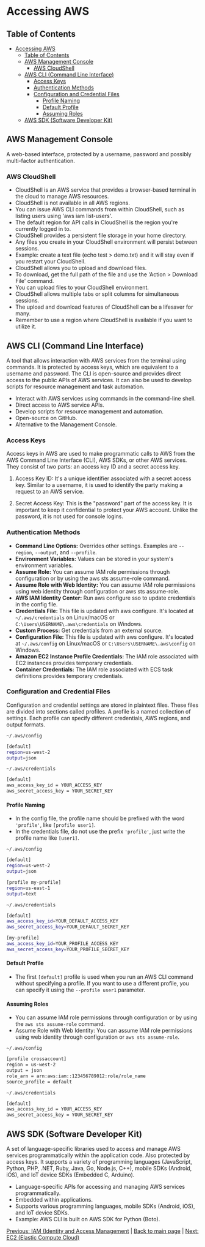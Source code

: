 # Accessing AWS

## Table of Contents

- [Accessing AWS](#accessing-aws)
  - [Table of Contents](#table-of-contents)
  - [AWS Management Console](#aws-management-console)
    - [AWS CloudShell](#aws-cloudshell)
  - [AWS CLI (Command Line Interface)](#aws-cli-command-line-interface)
    - [Access Keys](#access-keys)
    - [Authentication Methods](#authentication-methods)
    - [Configuration and Credential Files](#configuration-and-credential-files)
      - [Profile Naming](#profile-naming)
      - [Default Profile](#default-profile)
      - [Assuming Roles](#assuming-roles)
  - [AWS SDK (Software Developer Kit)](#aws-sdk-software-developer-kit)

## AWS Management Console

A web-based interface, protected by a username, password and possibly multi-factor authentication.

### AWS CloudShell

- CloudShell is an AWS service that provides a browser-based terminal in the cloud to manage AWS resources.
- CloudShell is not available in all AWS regions.
- You can issue AWS CLI commands from within CloudShell, such as listing users using 'aws iam list-users'.
- The default region for API calls in CloudShell is the region you're currently logged in to.
- CloudShell provides a persistent file storage in your home directory.
- Any files you create in your CloudShell environment will persist between sessions.
- Example: create a text file (echo test > demo.txt) and it will stay even if you restart your CloudShell.
- CloudShell allows you to upload and download files.
- To download, get the full path of the file and use the 'Action > Download File' command.
- You can upload files to your CloudShell environment.
- CloudShell allows multiple tabs or split columns for simultaneous sessions.
- The upload and download features of CloudShell can be a lifesaver for many.
- Remember to use a region where CloudShell is available if you want to utilize it.

## AWS CLI (Command Line Interface)

A tool that allows interaction with AWS services from the terminal using commands. It is protected by access keys, which are equivalent to a username and password. The CLI is open-source and provides direct access to the public APIs of AWS services. It can also be used to develop scripts for resource management and task automation.

- Interact with AWS services using commands in the command-line shell.
- Direct access to AWS service APIs.
- Develop scripts for resource management and automation.
- Open-source on GitHub.
- Alternative to the Management Console.

### Access Keys

Access keys in AWS are used to make programmatic calls to AWS from the AWS Command Line Interface (CLI), AWS SDKs, or other AWS services. They consist of two parts: an access key ID and a secret access key.

1. Access Key ID: It's a unique identifier associated with a secret access key. Similar to a username, it is used to identify the party making a request to an AWS service.

2. Secret Access Key: This is the "password" part of the access key. It is important to keep it confidential to protect your AWS account. Unlike the password, it is not used for console logins.

### Authentication Methods

- **Command Line Options:** Overrides other settings. Examples are `--region`, `--output`, and `--profile`.
- **Environment Variables:** Values can be stored in your system's environment variables.
- **Assume Role:** You can assume IAM role permissions through configuration or by using the aws sts assume-role command.
- **Assume Role with Web Identity:** You can assume IAM role permissions using web identity through configuration or aws sts assume-role.
- **AWS IAM Identity Center:** Run aws configure sso to update credentials in the config file.
- **Credentials File:** This file is updated with aws configure. It's located at `~/.aws/credentials` on Linux/macOS or `C:\Users\USERNAME\.aws\credentials` on Windows.
- **Custom Process:** Get credentials from an external source.
- **Configuration File:** This file is updated with aws configure. It's located at `~/.aws/config` on Linux/macOS or `C:\Users\USERNAME\.aws\config` on Windows.
- **Amazon EC2 Instance Profile Credentials:** The IAM role associated with EC2 instances provides temporary credentials.
- **Container Credentials:** The IAM role associated with ECS task definitions provides temporary credentials.

### Configuration and Credential Files

Configuration and credential settings are stored in plaintext files. These files are divided into sections called profiles. A profile is a named collection of settings. Each profile can specify different credentials, AWS regions, and output formats.

`~/.aws/config`

```bash
[default]
region=us-west-2
output=json
```

`~/.aws/credentials`

```bash
[default]
aws_access_key_id = YOUR_ACCESS_KEY
aws_secret_access_key = YOUR_SECRET_KEY
```

#### Profile Naming

- In the config file, the profile name should be prefixed with the word `'profile'`, like `[profile user1]`.
- In the credentials file, do not use the prefix `'profile'`, just write the profile name like `[user1]`.

`~/.aws/config`

```bash
[default]
region=us-west-2
output=json

[profile my-profile]
region=us-east-1
output=text
```

`~/.aws/credentials`

```bash
[default]
aws_access_key_id=YOUR_DEFAULT_ACCESS_KEY
aws_secret_access_key=YOUR_DEFAULT_SECRET_KEY

[my-profile]
aws_access_key_id=YOUR_PROFILE_ACCESS_KEY
aws_secret_access_key=YOUR_PROFILE_SECRET_KEY
```

#### Default Profile

- The first `[default]` profile is used when you run an AWS CLI command without specifying a profile. If you want to use a different profile, you can specify it using the `--profile user1` parameter.

#### Assuming Roles

- You can assume IAM role permissions through configuration or by using the `aws sts assume-role` command.
- Assume Role with Web Identity: You can assume IAM role permissions using web identity through configuration or `aws sts assume-role`.

`~/.aws/config`

```bash
[profile crossaccount]
region = us-west-2
output = json
role_arn = arn:aws:iam::123456789012:role/role_name
source_profile = default
```

`~/.aws/credentials`

```bash
[default]
aws_access_key_id = YOUR_ACCESS_KEY
aws_secret_access_key = YOUR_SECRET_KEY
```

## AWS SDK (Software Developer Kit)

A set of language-specific libraries used to access and manage AWS services programmatically within the application code. Also protected by access keys. It supports a variety of programming languages (JavaScript, Python, PHP, .NET, Ruby, Java, Go, Node.js, C++), mobile SDKs (Android, iOS), and IoT device SDKs (Embedded C, Arduino).

- Language-specific APIs for accessing and managing AWS services programmatically.
- Embedded within applications.
- Supports various programming languages, mobile SDKs (Android, iOS), and IoT device SDKs.
- Example: AWS CLI is built on AWS SDK for Python (Boto).

[Previous: IAM (Identity and Access Management](./iam-identity-and-access-management.md) | [Back to main page](../README.md) | [Next: EC2 (Elastic Compute Cloud)](./ec2-elastic-compute-cloud.md)
